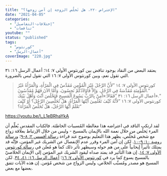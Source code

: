 ```yaml
---
title: "الإعتراض ٢٢٠، هل تَخلُص الزوجة إن آمن زوجها؟"
date: "2021-04-05"
categories: 
  - "إختلافات-التفاصيل"
  - "تناقضات"
youtube: ""
status: "published"
tags: 
  - "كورنثوس"
  - "أعمال-الرسل"
coverImage: "220.jpg"
---
```


يعتقد البعض من النقاد بوجود تناقض بين كورنثوس الأولى ٧: ١٤؛ أعمال الرسل ١٦: ٣١ التي تقول نعم، وبين كورنثوس الأولى ٧: ١٦ التي تقول ليس بالضرورة.

> كورنثوس الأولى ٧: ١٤ ”لأَنَّ الرَّجُلَ غَيْرَ الْمُؤْمِنِ مُقَدَّسٌ فِي الْمَرْأَةِ، وَالْمَرْأَةُ غَيْرُ الْمُؤْمِنَةِ مُقَدَّسَةٌ فِي الرَّجُلِ. وَإِلاَّ فَأَوْلاَدُكُمْ نَجِسُونَ، وَأَمَّا الآنَ فَهُمْ مُقَدَّسُونَ.“  
> أعمال الرسل ١٦: ٣١ ”فَقَالاَ:«آمِنْ بِالرَّبِّ يَسُوعَ الْمَسِيحِ فَتَخْلُصَ أَنْتَ وَأَهْلُ بَيْتِكَ».“  
> كورنثوس الأولى ٧: ١٦ ”لأَنَّهُ كَيْفَ تَعْلَمِينَ أَيَّتُهَا الْمَرْأَةُ، هَلْ تُخَلِّصِينَ الرَّجُلَ؟ أَوْ كَيْفَ تَعْلَمُ أَيُّهَا الرَّجُلُ، هَلْ تُخَلِّصُ الْمَرْأَةَ؟“

https://youtu.be/\_L1eBRhaYkA

لقد ارتكب الناقد في اعتراضه هذا مغالطة المُسببات الخاطئة. فالكتاب المقدس يُعلِّم أن المرء يَخلُص من خلال نعمة الله بالإيمان بالمسيح - وليس من خلال الإرتباط بعلاقة زواج مع شخص مُخلَّص، يظهر هذا التعليم بوضوح عند قراءة [رسالة أفسس ٢: ٨-٩](https://biblia.com/books/ar-vandyke/eph2.8-9)؛ و[رسالة رومية ١٠: ٩-١٠](https://biblia.com/books/ar-vandyke/ro10.9-10). لكن إن آمن المرء وقرر عدم الإنفصال عن الشريك غير المؤمن، فإنَّه قد يمتلك تأثيراً إيحابياً على من هم حوله وسيظهر تأثر ذلك كما هو مُعلن في [رسالة كورنثوس الأولى ٧: ١٤](https://biblia.com/books/ar-vandyke/1co7.14). إن هذا التأثير قد يمتد صداه ليقود الشريك غير المؤمن إلى الإيمان الخلاصيّ بالمسيح يسوع كما يرد في [كورنثوس الأولى ٧: ١٦](https://biblia.com/books/ar-vandyke/1co7.16)؛ [أعمال الرسل ١٦: ٤١، ٣٤](https://biblia.com/books/ar-vandyke/act16.34-41). لكن المسيح هو مصدر ومُسبِّب الخلاص، وليس الزواج من شخص مُؤمن. إن هذه الآيات تتفق بعضها مع بعض.
